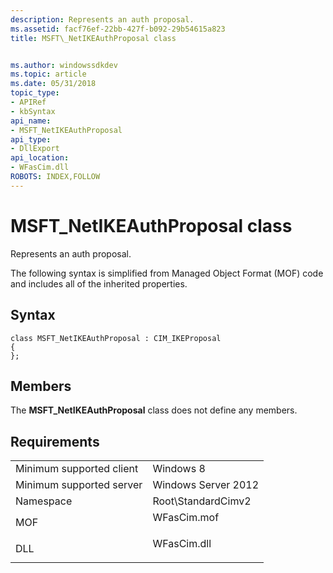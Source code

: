 ```yaml
---
description: Represents an auth proposal.
ms.assetid: facf76ef-22bb-427f-b092-29b54615a823
title: MSFT\_NetIKEAuthProposal class


ms.author: windowssdkdev
ms.topic: article
ms.date: 05/31/2018
topic_type: 
- APIRef
- kbSyntax
api_name: 
- MSFT_NetIKEAuthProposal
api_type: 
- DllExport
api_location: 
- WFasCim.dll
ROBOTS: INDEX,FOLLOW
---
```


# MSFT\_NetIKEAuthProposal class

Represents an auth proposal.

The following syntax is simplified from Managed Object Format (MOF) code and includes all of the inherited properties.

## Syntax

``` syntax
class MSFT_NetIKEAuthProposal : CIM_IKEProposal
{
};
```

## Members

The **MSFT\_NetIKEAuthProposal** class does not define any members.

## Requirements



|                                     |                                                                                        |
|-------------------------------------|----------------------------------------------------------------------------------------|
| Minimum supported client<br/> | Windows 8<br/>                                                                   |
| Minimum supported server<br/> | Windows Server 2012<br/>                                                         |
| Namespace<br/>                | Root\\StandardCimv2<br/>                                                         |
| MOF<br/>                      | <dl> <dt>WFasCim.mof</dt> </dl> |
| DLL<br/>                      | <dl> <dt>WFasCim.dll</dt> </dl> |



 

 




